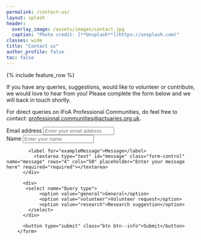 ```yaml
---
permalink: /contact-us/
layout: splash
header:
  overlay_image: /assets/images/contact.jpg
  caption: "Photo credit: [**Unsplash**](https://unsplash.com)"
classes: wide
title: "Contact us"
author_profile: false
toc: false
---
```


{% include feature_row %}

If you have any queries, suggestions, would like to volunteer or contribute, we would love to hear from you!  Please complete the form below and we will back in touch shortly.


For direct queries on IFoA Professional Communities, do feel free to contact: <a href="mailto:professional.communities@actuaries.org.uk">professional.communities@actuaries.org.uk</a>.

<form action="https://getform.io/f/4dff9407-8d4a-4175-a453-6411475f7444" method="POST">
          <div class="form-group">
            <label for="exampleInputEmail1" required="required">Email address</label>
            <input type="email" name="email" class="form-control" id="email" aria-describedby="emailHelp" placeholder="Enter your email address"  required="required">
          </div>
          <div class="form-group">
            <label for="exampleInputName">Name</label>
            <input type="text" name="name" class="form-control" id="name" placeholder="Enter your name" required="required">
          </div>
          <div class="form-group">
            
            <label for="exampleMessage">Message</label>
              <textarea type="text" id="message" class="form-control" name="message" rows="4" cols="50" placeholder="Enter your message here" required="required"></textarea>
          </div>
      
          <div>
           <select name="Query type">
                <option value="general">General</option>
                <option value="volunteer">Volunteer request</option>
                <option value="research">Research suggestion</option>
            </select>
          </div>
  
          <button type="submit" class="btn btn--info">Submit</button>
        </form>
       

 
